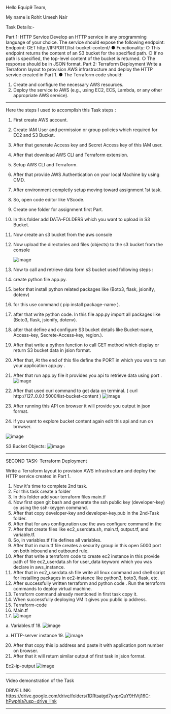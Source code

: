 Hello Equip9 Team,

My name is Rohit Umesh Nair

Task Details:-

Part 1: HTTP Service
Develop an HTTP service in any programming language of your choice. The service should expose the following endpoint: Endpoint: GET http://IP:PORT/list-bucket-content/
● Functionality:
○ This endpoint returns the content of an S3 bucket for the specified path.
○ If no path is specified, the top-level content of the bucket is returned.
○ The response should be in JSON format.
Part 2: Terraform Deployment
Write a Terraform layout to provision AWS infrastructure and deploy the HTTP service created in Part 1.
● The Terraform code should:
1.	Create and configure the necessary AWS resources.
2.	Deploy the service to AWS (e.g., using EC2, ECS, Lambda, or any other appropriate AWS service).
________________________________________
Here the steps I used to accomplish this Task
steps :
1.	First create AWS account.
2.	Create IAM User and permission or group policies which required for EC2 and S3 Bucket.
3.	After that generate Access key and Secret Access key of this IAM user.
4.	After that download AWS CLI and Terraform extension.
5.	Setup AWS CLI and Terraform.
6.	After that provide AWS Authentication on your local Machine by using CMD.
7.	After environment completly setup moving toward assignment 1st task.
8.	So, open code editor like VScode.
9.	Create one folder for assignment first Part.
10.	In this folder add DATA-FOLDERS which you want to upload in S3 Bucket.
11.	Now create an s3 bucket from the aws console
12.	Now upload the directories and files (objects) to the s3 bucket from the console
 	
 	![image](https://github.com/user-attachments/assets/f3791789-50e1-4db1-b9a9-a2387709f3cf)
 

13.	Now to call and retrieve data form s3 bucket used following steps :
14.	create python file app.py.
15.	befor that install python related packages like (Boto3, flask, jsionify, dotenv)
16.	for this use command ( pip install package-name ).
17.	after that write python code. In this file app.py import all packages like (Boto3, flask, jsionify, dotenv).
18.	after that define and configure S3 bucket details like Bucket-name, Access-key, Secrete-Access-key, region.).
19.	After that write a python function to call GET method which display or return S3 bucket data in jsion format.
20.	After that, At the end of this file define the PORT in which you wan to run your application app.py .
21.	After that run app.py file it provides you api to retrieve data using port .
  ![image](https://github.com/user-attachments/assets/009f5407-3e58-458f-9bf7-1f8cf6196f00)

23.	After that used curl command to get data on terminal. ( curl http://127..0.0.1:5000/list-bucket-content )
    ![image](https://github.com/user-attachments/assets/4d99acf3-c8ab-4f08-a27e-7b571ae65462)

25.	After running this API on browser it will provide you output in json format.
 	 
26.	if you want to explore bucket content again edit this api and run on browser.
 
![image](https://github.com/user-attachments/assets/7a18795d-f361-4c07-a837-fc7b91b6a96f)



S3 Bucket Objects:
 	 ![image](https://github.com/user-attachments/assets/844bef28-656f-4aac-9c62-d95f744392d1)

________________________________________


SECOND TASK: Terraform Deployment

Write a Terraform layout to provision AWS infrastructure and deploy the HTTP service
created in Part 1.

1.	Now it's time to complete 2nd task.
2.	For this task create a folder 
3.	In this folder add your terraform files main.tf 
4.	Now first open git bash and generate the ssh public key (developer-key) cy using the ssh-keygen command.
5.	After that copy developer-key and developer-key.pub in the 2nd-Task folder.
6.	After that for aws configuration use the aws configure command in the  
7.	After that create files like ec2_userdata.sh, main.tf, output.tf, and variable.tf.
8.	So, in variables.tf file defines all variables.
9.	After that in main.tf file creates a security group in this open 5000 port on both inbound and outbound rule.
10.	After that write a terraform code to create ec2 instance in this provide path of file ec2_userdata.sh for user_data keyword which you was declare in aws_instance.
11.	After that in ec2_userdata.sh file write all linux command and shell script for installing packages in ec2-instance like python3, boto3, flask, etc.
12.	After successfully written terraform and python code . Run the terraform commands to deploy virtual machine.
13.	Terraform command already mentioned in first task copy it.
14.	When successfully deploying VM it gives you public ip address.
15.	Terraform-code 
16.	Main.tf
17.	![image](https://github.com/user-attachments/assets/ac8455cd-26c0-4658-89bc-ef02a61f98db)

a.	Variables.tf
18.	![image](https://github.com/user-attachments/assets/fe31d12e-81c1-4e16-a510-1700e2b3b81c)

a.	HTTP-server instance
19.	![image](https://github.com/user-attachments/assets/b38049b5-bb4d-43d2-8b7e-48bddf16710b)


20.	After that copy this ip address and paste it with application port number on browser.
21.	After that it will return similar output of first task in jsion format.




Ec2-ip-output
 	 ![image](https://github.com/user-attachments/assets/5e8a7f70-9243-45a8-825a-a1328c235a5d)

________________________________________

Video demonstration of the Task

DRIVE LINK:
https://drive.google.com/drive/folders/1DRtsatgd7yvprQuY9HVtj16C-hPwphia?usp=drive_link
________________________________________
